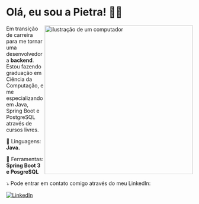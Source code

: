# Olá, eu sou a Pietra! 👋🏻

<img src="https://raw.githubusercontent.com/MicaelliMedeiros/micaellimedeiros/master/image/computer-illustration.png" alt="ilustração de um computador" min-width="400px" max-width="400px" width="400px" align="right">

<p align="left"> 
  Em transição de carreira para me tornar uma desenvolvedora <strong>backend</strong>.
  Estou fazendo graduação em Ciência da Computação, e me especializando em Java, Spring Boot e PostgreSQL através de cursos livres.<br>
</p>

<p align="left">
  💼 Linguagens: <strong>Java.</strong>
</p>

<p align="left">
  🍃 Ferramentas: <strong>Spring Boot 3 e PosgreSQL</strong>
</p>

<p align="left">
  ⤵️ Pode entrar em contato comigo através do meu LinkedIn: 
</p>

<p align="left">
    <a href="#" title="LinkedIn">
  <img src="https://img.shields.io/badge/-Linkedin-0e76a8?style=flat-square&logo=Linkedin&logoColor=white&link=https://www.linkedin.com/in/pietraderner/" alt="LinkedIn"/></a>
  </p>
